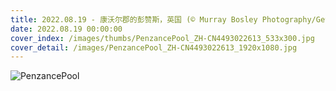 ```yaml
---
title: 2022.08.19 - 康沃尔郡的彭赞斯，英国 (© Murray Bosley Photography/Getty Images)
date: 2022.08.19 00:00:00
cover_index: /images/thumbs/PenzancePool_ZH-CN4493022613_533x300.jpg
cover_detail: /images/PenzancePool_ZH-CN4493022613_1920x1080.jpg
---
```


![PenzancePool](/images/PenzancePool_ZH-CN4493022613_1920x1080.jpg)
